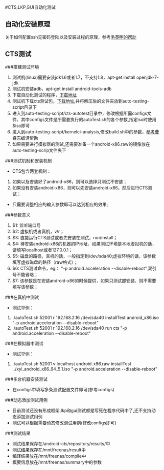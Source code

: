 #CTS,LKP,GUI自动化测试
## 自动化安装原理
关于如何配置ssh无密码登陆以及安装过程的原理，参考[毛英明的帮助](https://github.com/xyongcn/openthos-testing/blob/master/bare_metal_autotest/android_auto/README.md)
## CTS测试
###搭建测试环境
1. 测试机(linux)需要安装jdk1.6或者1.7，不支持1.8，apt-get install openjdk-7-jdk
1. 测试机安装adb，apt-get install android-tools-adb
1. 下载自动化测试的程序，[下载地址](https://github.com/openthos/testing-analysis)
1. 测试机下载cts测试包，[下载地址]( https://dl.google.com/dl/android/cts/android-cts-5.1_r4-linux_x86-x86.zip),并将解压后的文件夹放到auto-testing-script目录下
1. 进入到auto-testing-script/cts-autotest目录中，修改根据所需configs文件，其中configs文件是所需要执行的autoTest.sh的各个参数,指定iso时使用$iso即可
1. 进入到auto-testing-script/kernelci-analysis,修改build.sh中的参数，[参考曹睿东编译帮助](kernelci-analysis/README.md)
1. 如果需要进行模拟器的测试,还需要准备一个android-x86.raw的镜像放在auto-testing-scrip文件夹下

###测试机制和安装机制
* CTS包含两套机制：
 1. 如果以及安装好了android-x86，则可以选择只测试不安装；
 1. 如果没有安装android-x86，则可以先安装android-x86，然后进行CTS测试；
* 只需要调整相应的输入参数即可以达到相应的效果;

###参数意义
1. $1: 监听端口号
1. $2: 虚拟机或者真机，v/r；
1. $3: 直接运行CTS测试或者先安装在测试，run/install；
1. $4: 待安装android-x86的机器的IP地址，如果测试环境是本地虚拟机的话，请填写localhost或者127.0.0.1；
1. $5: 磁盘的路径，真机的话，一般指定到/dev/sda40;虚拟环境的话，该参数填写虚拟磁盘的路径（raw格式）；
1. $6: CTS测试命令，eg： "-p android.acceleration --disable-reboot",双引号不能省略；
1. $7: 该参数是在安装android-x86的时候提供，如果只测试部安装，则不需要填写该参数；

###在真机中测试
* 测试举例：
 1. ./autoTest.sh 52001 r 192.168.2.16 /dev/sda40 installTest android_x86.iso "-p android.acceleration --disable-reboot"
 1. ./autoTest.sh 52001 r 192.168.2.16 /dev/sda40 run cts "-p android.acceleration --disable-reboot"

###在模拟器中测试
* 测试举例：
 1. ./autoTest.sh 52001 v localhost android-x86.raw  installTest ../xyl_android_x86_64_5.1.iso "-p android.acceleration --disable-reboot"

###多台机器安装测试
* 在configs中填写多条测试配置文件即可(参考configs)

###动态添加测试用例
* 目前测试还没有形成框架,lkp和gui测试都是写死在程序代码中了,还不支持动态添加测试用例
* 测试可以根据需要动态修改测试用例(修改configs即可)

###测试结果
* 测试结果保存在/android-cts/repository/results/中 
* 测试结果保存在/mnt/freenas/result中
* 编译结果放在/mnt/freenas/compile中
* 概要信息放在/mnt/freenas/summary中的参数

